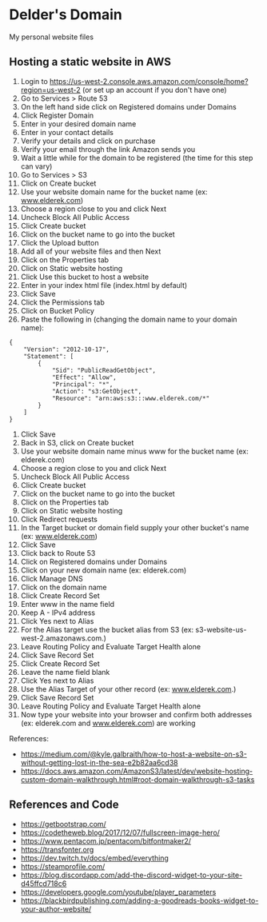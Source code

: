 # Delder's Domain
My personal website files

## Hosting a static website in AWS

1. Login to https://us-west-2.console.aws.amazon.com/console/home?region=us-west-2 (or set up an account if you don't have one)
1. Go to Services > Route 53
1. On the left hand side click on Registered domains under Domains
1. Click Register Domain
1. Enter in your desired domain name
1. Enter in your contact details
1. Verify your details and click on purchase
1. Verify your email through the link Amazon sends you
1. Wait a little while for the domain to be registered (the time for this step can vary)
1. Go to Services > S3
1. Click on Create bucket
1. Use your website domain name for the bucket name (ex: www.elderek.com)
1. Choose a region close to you and click Next
1. Uncheck Block All Public Access
1. Click Create bucket
1. Click on the bucket name to go into the bucket
1. Click the Upload button
1. Add all of your website files and then Next
1. Click on the Properties tab
1. Click on Static website hosting
1. Click Use this bucket to host a website
1. Enter in your index html file (index.html by default)
1. Click Save
1. Click the Permissions tab
1. Click on Bucket Policy
1. Paste the following in (changing the domain name to your domain name):
```
{
    "Version": "2012-10-17",
    "Statement": [
        {
            "Sid": "PublicReadGetObject",
            "Effect": "Allow",
            "Principal": "*",
            "Action": "s3:GetObject",
            "Resource": "arn:aws:s3:::www.elderek.com/*"
        }
    ]
}
```
1. Click Save
1. Back in S3, click on Create bucket
1. Use your website domain name minus www for the bucket name (ex: elderek.com)
1. Choose a region close to you and click Next
1. Uncheck Block All Public Access
1. Click Create bucket
1. Click on the bucket name to go into the bucket
1. Click on the Properties tab
1. Click on Static website hosting
1. Click Redirect requests
1. In the Target bucket or domain field supply your other bucket's name (ex: www.elderek.com)
1. Click Save
1. Click back to Route 53
1. Click on Registered domains under Domains
1. Click on your new domain name (ex: elderek.com)
1. Click Manage DNS
1. Click on the domain name
1. Click Create Record Set
1. Enter www in the name field
1. Keep A - IPv4 address
1. Click Yes next to Alias
1. For the Alias target use the bucket alias from S3 (ex: s3-website-us-west-2.amazonaws.com.)
1. Leave Routing Policy and Evaluate Target Health alone
1. Click Save Record Set
1. Click Create Record Set
1. Leave the name field blank
1. Click Yes next to Alias
1. Use the Alias Target of your other record (ex: www.elderek.com.)
1. Click Save Record Set
1. Leave Routing Policy and Evaluate Target Health alone
1. Now type your website into your browser and confirm both addresses (ex: elderek.com and www.elderek.com) are working

References:
* https://medium.com/@kyle.galbraith/how-to-host-a-website-on-s3-without-getting-lost-in-the-sea-e2b82aa6cd38
* https://docs.aws.amazon.com/AmazonS3/latest/dev/website-hosting-custom-domain-walkthrough.html#root-domain-walkthrough-s3-tasks

## References and Code
* https://getbootstrap.com/
* https://codetheweb.blog/2017/12/07/fullscreen-image-hero/
* https://www.pentacom.jp/pentacom/bitfontmaker2/
* https://transfonter.org
* https://dev.twitch.tv/docs/embed/everything
* https://steamprofile.com/
* https://blog.discordapp.com/add-the-discord-widget-to-your-site-d45ffcd718c6
* https://developers.google.com/youtube/player_parameters
* https://blackbirdpublishing.com/adding-a-goodreads-books-widget-to-your-author-website/
